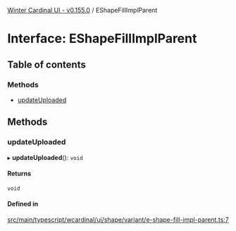 [Winter Cardinal UI - v0.155.0](../index.md) / EShapeFillImplParent

# Interface: EShapeFillImplParent

## Table of contents

### Methods

- [updateUploaded](EShapeFillImplParent.md#updateuploaded)

## Methods

### updateUploaded

▸ **updateUploaded**(): `void`

#### Returns

`void`

#### Defined in

[src/main/typescript/wcardinal/ui/shape/variant/e-shape-fill-impl-parent.ts:7](https://github.com/winter-cardinal/winter-cardinal-ui/blob/v0.155.0/src/main/typescript/wcardinal/ui/shape/variant/e-shape-fill-impl-parent.ts#L7)
